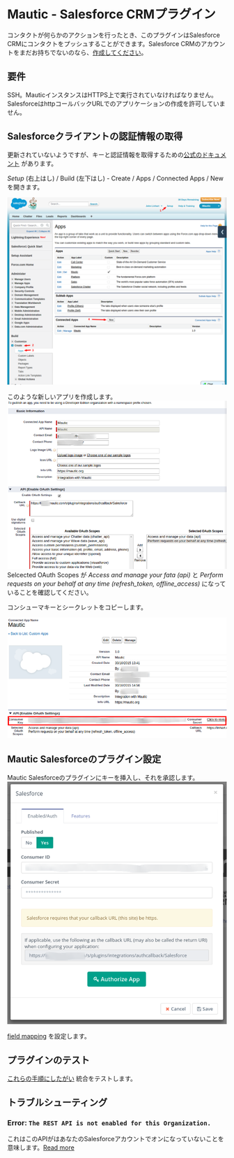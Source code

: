 # Mautic - Salesforce CRMプラグイン

コンタクトが何らかのアクションを行ったとき、このプラグインはSalesforce CRMにコンタクトをプッシュすることができます。Salesforce CRMのアカウントをまだお持ちでないのなら、[作成してください](http://www.salesforce.com/)。

## 要件

SSH。MauticインスタンスはHTTPS上で実行されていなければなりません。SalesforceはhttpコールバックURLでのアプリケーションの作成を許可していません。

## Salesforceクライアントの認証情報の取得

更新されていないようですが、キーと認証情報を取得するための[公式のドキュメント](http://feedback.uservoice.com/knowledgebase/articles/235661-get-your-key-and-secret-from-salesforce) があります。

*Setup* (右上はし) / Build (左下はし) - Create / Apps / Connected Apps / Newを開きます。

![Salesforce CRM Create an App](/plugins/media/plugins-salesforce-create-app.png "Salesforce CRM Create an App")

このような新しいアプリを作成します。
![Salesforce CRM Create an App form](/plugins/media/plugins-salesforce-create-app-form.png "Salesforce CRM Create an App form")
Selcected OAuth Scopes が *Access and manage your fata (api)* と *Perform requests on your behalf at any time (refresh_token, offline_access)* になっていることを確認してください。

コンシューマキーとシークレットをコピーします。

![Salesforce CRM Create an App keys](/plugins/media/plugins-salesforce-create-app-keys.png "Salesforce CRM Create an App keys")

## Mautic Salesforceのプラグイン設定

Mautic Salesforceのプラグインにキーを挿入し、それを承認します。
![Salesforce CRM Authorize](/plugins/media/plugins-salesforce-authorize.png "Salesforce CRM Authorize")

[field mapping](./../plugins/field_mapping.html) を設定します。

## プラグインのテスト

[これらの手順にしたがい](./../plugins/integration_test.html) 統合をテストします。

## トラブルシューティング

### Error: `The REST API is not enabled for this Organization.`

これはこのAPIがはあなたのSalesforceアカウントでオンになっていないことを意味します。[Read more](https://help.salesforce.com/apex/HTViewHelpDoc?id=admin_userperms.htm&language=en)

